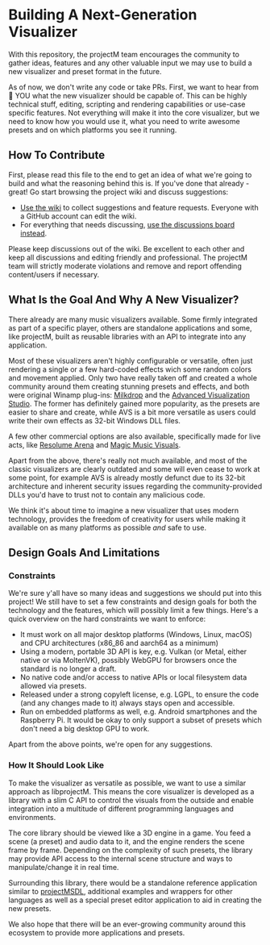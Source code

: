 Building A Next-Generation Visualizer
=====================================

With this repository, the projectM team encourages the community to gather ideas, features and any other valuable input
we may use to build a new visualizer and preset format in the future.

As of now, we don't write any code or take PRs. First, we want to hear from :index_pointing_at_the_viewer: YOU what the
new visualizer should be capable of. This can be highly technical stuff, editing, scripting and rendering capabilities
or use-case specific features. Not everything will make it into the core visualizer, but we need to know how you would
use it, what you need to write awesome presets and on which platforms you see it running.

## How To Contribute

First, please read this file to the end to get an idea of what we're going to build and what the reasoning behind this
is. If you've done that already - great! Go start browsing the project wiki and discuss suggestions:

- [Use the wiki](https://github.com/projectM-visualizer/visualizer-ng-ideas/wiki) to collect suggestions and feature
  requests. Everyone with a GitHub account can edit the wiki.
- For everything that needs
  discussing, [use the discussions board instead](https://github.com/projectM-visualizer/visualizer-ng-ideas/discussions).

Please keep discussions out of the wiki. Be excellent to each other and keep all discussions and editing friendly and
professional. The projectM team will strictly moderate violations and remove and report offending content/users if
necessary.

## What Is the Goal And Why A New Visualizer?

There already are many music visualizers available. Some firmly integrated as part of a specific player, others are
standalone applications and some, like projectM, built as reusable libraries with an API to integrate into any
application.

Most of these visualizers aren't highly configurable or versatile, often just rendering a single or a few hard-coded
effects wich some random colors and movement applied. Only two have really taken off and created a whole community
around them creating stunning presets and effects, and both were original Winamp
plug-ins: [Milkdrop](https://en.wikipedia.org/wiki/MilkDrop) and the [Advanced
Visualization Studio](https://en.wikipedia.org/wiki/Advanced_Visualization_Studio). The former has definitely gained
more popularity, as the presets are easier to share and create,
while AVS is a bit more versatile as users could write their own effects as 32-bit Windows DLL files.

A few other commercial options are also available, specifically made for live acts,
like [Resolume Arena](https://www.resolume.com/) and [Magic Music Visuals](https://magicmusicvisuals.com/).

Apart from the above, there's really not much available, and most of the classic visualizers are clearly outdated and
some will even cease to work at some point, for example AVS is already mostly defunct due to its 32-bit architecture and
inherent security issues regarding the community-provided DLLs you'd have to trust not to contain any malicious code.

We think it's about time to imagine a new visualizer that uses modern technology, provides the freedom of creativity for
users while making it available on as many platforms as possible _and_ safe to use.

## Design Goals And Limitations

### Constraints

We're sure y'all have so many ideas and suggestions we should put into this project! We still have to set a few
constraints and design goals for both the technology and the features, which will possibly limit a few things. Here's a
quick overview on the hard constraints we want to enforce:

- It must work on all major desktop platforms (Windows, Linux, macOS) and CPU architectures (x86_86 and aarch64 as a
  minimum)
- Using a modern, portable 3D API is key, e.g. Vulkan (or Metal, either native or via MoltenVK), possibly WebGPU for
  browsers once the standard is no longer a draft.
- No native code and/or access to native APIs or local filesystem data allowed via presets.
- Released under a strong copyleft license, e.g. LGPL, to ensure the code (and any changes made to it) always stays
  open and accessible.
- Run on embedded platforms as well, e.g. Android smartphones and the Raspberry Pi. It would be okay to only support a
  subset of presets which don't need a big desktop GPU to work.

Apart from the above points, we're open for any suggestions.

### How It Should Look Like

To make the visualizer as versatile as possible, we want to use a similar approach as libprojectM. This means the core
visualizer is developed as a library with a slim C API to control the visuals from the outside and enable integration
into a multitude of different programming languages and environments.

The core library should be viewed like a 3D engine in a game. You feed a scene (a preset) and audio data to it, and the
engine renders the scene frame by frame. Depending on the complexity of such presets, the library may provide API access
to the internal scene structure and ways to manipulate/change it in real time.

Surrounding this library, there would be a standalone reference application similar
to [projectMSDL](https://github.com/projectM-visualizer/frontend-sdl2), additional examples and wrappers for other
languages as well as a special preset editor application to aid in creating the new presets.

We also hope that there will be an ever-growing community around this ecosystem to provide more applications and
presets.